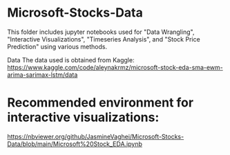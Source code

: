 # Microsoft-Stocks-Data
This folder includes jupyter notebooks used for "Data Wrangling", "Interactive Visualizations", "Timeseries Analysis", and "Stock Price Prediction" using various methods.

Data
The data used is obtained from Kaggle: https://www.kaggle.com/code/aleynakrmz/microsoft-stock-eda-sma-ewm-arima-sarimax-lstm/data

# Recommended environment for interactive visualizations:
https://nbviewer.org/github/JasmineVaghei/Microsoft-Stocks-Data/blob/main/Microsoft%20Stock_EDA.ipynb
